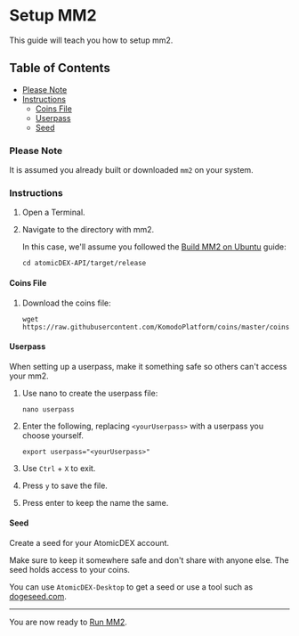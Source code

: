 # Setup MM2

This guide will teach you how to setup mm2.

## Table of Contents

  - [Please Note](#Please-Note)
  - [Instructions](#Instructions)
      - [Coins File](#Coins-File)
      - [Userpass](#Userpass)
      - [Seed](#Seed)

### Please Note

It is assumed you already built or downloaded `mm2` on your system.

### Instructions

1. Open a Terminal.

2. Navigate to the directory with mm2.

    In this case, we'll assume you followed the [Build MM2 on Ubuntu](Build-MM2-On-Ubuntu.md) guide:

    `cd atomicDEX-API/target/release`

#### Coins File

1. Download the coins file:

    `wget https://raw.githubusercontent.com/KomodoPlatform/coins/master/coins`

#### Userpass

When setting up a userpass, make it something safe so others can't access your mm2.

1. Use nano to create the userpass file:

    `nano userpass`

2. Enter the following, replacing `<yourUserpass>` with a userpass you choose yourself.

    `export userpass="<yourUserpass>"`

3. Use `Ctrl` + `X` to exit.

4. Press `y` to save the file.

5. Press enter to keep the name the same.

#### Seed

Create a seed for your AtomicDEX account.

Make sure to keep it somewhere safe and don't share with anyone else. The seed holds access to your coins.

You can use `AtomicDEX-Desktop` to get a seed or use a tool such as [dogeseed.com](dogeseed.com).

------

You are now ready to [Run MM2](Run-MM2.md).
